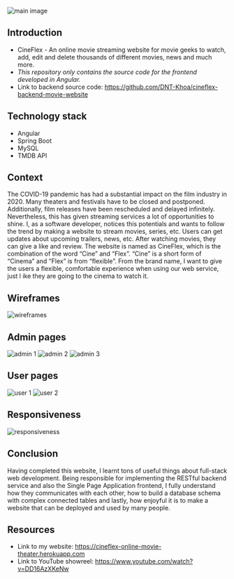 ![main image](https://res.cloudinary.com/dkggp2lec/image/upload/v1621222093/Khoa%27s%20Portfolio%20/CineFlex/CineFlex_Header_Image_cdjbuh.png)
## Introduction

- CineFlex - An online movie streaming website for movie geeks to watch, add, edit and delete thousands of different movies, news and much more.
- *This repository only contains the source code for the frontend developed in Angular.*
- Link to backend source code: https://github.com/DNT-Khoa/cineflex-backend-movie-website 

## Technology stack
- Angular 
- Spring Boot
- MySQL
- TMDB API


## Context

The COVID-19 pandemic has had a substantial impact on the film industry in 2020. Many theaters and festivals have to be closed and postponed. Additionally, film releases have been rescheduled and delayed infinitely. Nevertheless, this has given streaming services a lot of opportunities to shine. I, as a software developer, notices this potentials and wants to follow the trend by making a website to stream movies, series, etc. Users can get updates about upcoming trailers, news, etc. After watching movies, they can give a like and review. The website is named as CineFlex, which is the combination of the word “Cine” and “Flex”. “Cine” is a short form of “Cinema” and “Flex” is from “flexible”. From the brand name, I want to give the users a flexible, comfortable experience when using our web service, just l ike they are going to the cinema to watch it.

## Wireframes

![wireframes](https://res.cloudinary.com/dkggp2lec/image/upload/v1621389686/Khoa%27s%20Portfolio%20/CineFlex/cineflex_another_wgnqsp.png)

## Admin pages
![admin 1](https://res.cloudinary.com/dkggp2lec/image/upload/v1621389747/Khoa%27s%20Portfolio%20/CineFlex/CineFlex_10_mqb3fd.png)
![admin 2](https://res.cloudinary.com/dkggp2lec/image/upload/v1621389746/Khoa%27s%20Portfolio%20/CineFlex/CineFlex_11_z9bm6n.png)
![admin 3](https://res.cloudinary.com/dkggp2lec/image/upload/v1621389746/Khoa%27s%20Portfolio%20/CineFlex/CineFlex_8_mlwucq.png)

## User pages
![user 1](https://res.cloudinary.com/dkggp2lec/image/upload/v1621389749/Khoa%27s%20Portfolio%20/CineFlex/CineFlex_4_nif3jv.png)
![user 2](https://res.cloudinary.com/dkggp2lec/image/upload/v1621389749/Khoa%27s%20Portfolio%20/CineFlex/CineFlex_1_wlxto0.png)

## Responsiveness
![responsiveness](https://res.cloudinary.com/dkggp2lec/image/upload/v1621390630/Khoa%27s%20Portfolio%20/CineFlex/Group_37_ikjnxf.png)

## Conclusion
Having completed this website, I learnt tons of useful things about full-stack web development. Being responsible for implementing the RESTful backend service and also the Single Page Application frontend, I fully understand how they communicates with each other, how to build a database schema with complex connected tables and lastly, how enjoyful it is to make a website that can be deployed and used by many people.

## Resources
- Link to my website: https://cineflex-online-movie-theater.herokuapp.com
- Link to YouTube showreel: https://www.youtube.com/watch?v=DD16AzXKeNw

